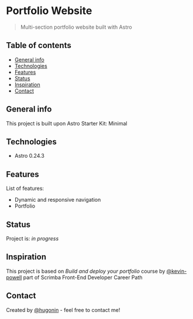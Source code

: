 
# Portfolio Website
> Multi-section portfolio website built with Astro

## Table of contents
* [General info](#general-info)
* [Technologies](#technologies)
* [Features](#features)
* [Status](#status)
* [Inspiration](#inspiration)
* [Contact](#contact)

## General info
This project is built upon Astro Starter Kit: Minimal 

## Technologies
* Astro 0.24.3


## Features
List of features:
* Dynamic and responsive navigation
* Portfolio



## Status
Project is: _in progress_  


## Inspiration
This project is based on *Build and deploy your portfolio* course by [@kevin-powell](https://github.com/kevin-powell) part of Scrimba Front-End Developer Career Path

## Contact
Created by [@hugonin](https://github.com/hugonin) - feel free to contact me!


